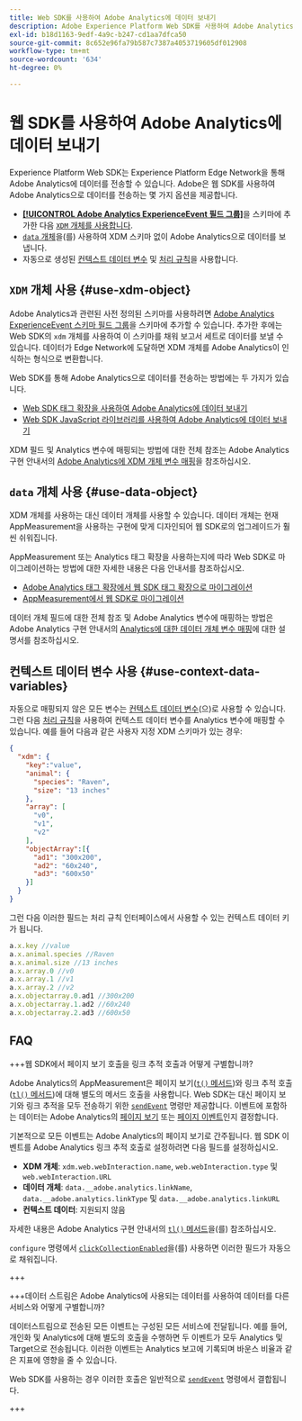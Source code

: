 ```yaml
---
title: Web SDK를 사용하여 Adobe Analytics에 데이터 보내기
description: Adobe Experience Platform Web SDK를 사용하여 Adobe Analytics에 데이터를 전송하는 방법에 대해 알아봅니다.
exl-id: b18d1163-9edf-4a9c-b247-cd1aa7dfca50
source-git-commit: 8c652e96fa79b587c7387a4053719605df012908
workflow-type: tm+mt
source-wordcount: '634'
ht-degree: 0%

---
```



# 웹 SDK를 사용하여 Adobe Analytics에 데이터 보내기

Experience Platform Web SDK는 Experience Platform Edge Network을 통해 Adobe Analytics에 데이터를 전송할 수 있습니다. Adobe은 웹 SDK를 사용하여 Adobe Analytics으로 데이터를 전송하는 몇 가지 옵션을 제공합니다.

* [**[!UICONTROL Adobe Analytics ExperienceEvent 필드 그룹]**](../../xdm/field-groups/event/analytics-full-extension.md)을 스키마에 추가한 다음 [`XDM` 개체를 사용합니다](../commands/sendevent/xdm.md).
* [`data` 개체](../commands/sendevent/data.md)을(를) 사용하여 XDM 스키마 없이 Adobe Analytics으로 데이터를 보냅니다.
* 자동으로 생성된 [컨텍스트 데이터 변수](https://experienceleague.adobe.com/ko/docs/analytics/implementation/vars/page-vars/contextdata) 및 [처리 규칙](https://experienceleague.adobe.com/ko/docs/analytics/admin/admin-tools/manage-report-suites/edit-report-suite/report-suite-general/c-processing-rules/c-processing-rules-configuration/processing-rules-about)을 사용합니다.

## `XDM` 개체 사용 {#use-xdm-object}

Adobe Analytics과 관련된 사전 정의된 스키마를 사용하려면 [Adobe Analytics ExperienceEvent 스키마 필드 그룹](../../xdm/field-groups/event/analytics-full-extension.md)을 스키마에 추가할 수 있습니다. 추가한 후에는 Web SDK의 `xdm` 개체를 사용하여 이 스키마를 채워 보고서 세트로 데이터를 보낼 수 있습니다. 데이터가 Edge Network에 도달하면 XDM 개체를 Adobe Analytics이 인식하는 형식으로 변환합니다.

Web SDK를 통해 Adobe Analytics으로 데이터를 전송하는 방법에는 두 가지가 있습니다.

* [Web SDK 태그 확장을 사용하여 Adobe Analytics에 데이터 보내기](https://experienceleague.adobe.com/ko/docs/analytics/implementation/aep-edge/web-sdk/web-sdk-tag-extension)
* [Web SDK JavaScript 라이브러리를 사용하여 Adobe Analytics에 데이터 보내기](https://experienceleague.adobe.com/ko/docs/analytics/implementation/aep-edge/web-sdk/web-sdk-javascript-library)

XDM 필드 및 Analytics 변수에 매핑되는 방법에 대한 전체 참조는 Adobe Analytics 구현 안내서의 [Adobe Analytics에 XDM 개체 변수 매핑](https://experienceleague.adobe.com/ko/docs/analytics/implementation/aep-edge/xdm-var-mapping)을 참조하십시오.

## `data` 개체 사용 {#use-data-object}

XDM 개체를 사용하는 대신 데이터 개체를 사용할 수 있습니다. 데이터 개체는 현재 AppMeasurement을 사용하는 구현에 맞게 디자인되어 웹 SDK로의 업그레이드가 훨씬 쉬워집니다.

AppMeasurement 또는 Analytics 태그 확장을 사용하는지에 따라 Web SDK로 마이그레이션하는 방법에 대한 자세한 내용은 다음 안내서를 참조하십시오.

* [Adobe Analytics 태그 확장에서 웹 SDK 태그 확장으로 마이그레이션](https://experienceleague.adobe.com/ko/docs/analytics/implementation/aep-edge/web-sdk/analytics-extension-to-web-sdk)
* [AppMeasurement에서 웹 SDK로 마이그레이션](https://experienceleague.adobe.com/ko/docs/analytics/implementation/aep-edge/web-sdk/appmeasurement-to-web-sdk)

데이터 개체 필드에 대한 전체 참조 및 Adobe Analytics 변수에 매핑하는 방법은 Adobe Analytics 구현 안내서의 [Analytics에 대한 데이터 개체 변수 매핑](https://experienceleague.adobe.com/ko/docs/analytics/implementation/aep-edge/data-var-mapping)에 대한 설명서를 참조하십시오.

## 컨텍스트 데이터 변수 사용 {#use-context-data-variables}

자동으로 매핑되지 않은 모든 변수는 [컨텍스트 데이터 변수](https://experienceleague.adobe.com/ko/docs/analytics/implementation/vars/page-vars/contextdata)(으)로 사용할 수 있습니다. 그런 다음 [처리 규칙](https://experienceleague.adobe.com/ko/docs/analytics/admin/admin-tools/manage-report-suites/edit-report-suite/report-suite-general/c-processing-rules/c-processing-rules-configuration/processing-rules-about)을 사용하여 컨텍스트 데이터 변수를 Analytics 변수에 매핑할 수 있습니다. 예를 들어 다음과 같은 사용자 지정 XDM 스키마가 있는 경우:

```json
{
  "xdm": {
    "key":"value",
    "animal": {
      "species": "Raven",
      "size": "13 inches"
    },
    "array": [
      "v0",
      "v1",
      "v2"
    ],
    "objectArray":[{
      "ad1": "300x200",
      "ad2": "60x240",
      "ad3": "600x50"
    }]
  }
}
```

그런 다음 이러한 필드는 처리 규칙 인터페이스에서 사용할 수 있는 컨텍스트 데이터 키가 됩니다.

```javascript
a.x.key //value
a.x.animal.species //Raven
a.x.animal.size //13 inches
a.x.array.0 //v0
a.x.array.1 //v1
a.x.array.2 //v2
a.x.objectarray.0.ad1 //300x200
a.x.objectarray.1.ad2 //60x240
a.x.objectarray.2.ad3 //600x50
```

## FAQ

+++웹 SDK에서 페이지 보기 호출을 링크 추적 호출과 어떻게 구별합니까?

Adobe Analytics의 AppMeasurement은 페이지 보기([`t()` 메서드](https://experienceleague.adobe.com/ko/docs/analytics/implementation/vars/functions/t-method))와 링크 추적 호출([`tl()` 메서드](https://experienceleague.adobe.com/ko/docs/analytics/implementation/vars/functions/tl-method))에 대해 별도의 메서드 호출을 사용합니다. Web SDK는 대신 페이지 보기와 링크 추적을 모두 전송하기 위한 [`sendEvent`](../commands/sendevent/overview.md) 명령만 제공합니다. 이벤트에 포함하는 데이터는 Adobe Analytics의 [페이지 보기](https://experienceleague.adobe.com/ko/docs/analytics/components/metrics/page-views) 또는 [페이지 이벤트](https://experienceleague.adobe.com/ko/docs/analytics/components/metrics/page-events)인지 결정합니다.

기본적으로 모든 이벤트는 Adobe Analytics의 페이지 보기로 간주됩니다. 웹 SDK 이벤트를 Adobe Analytics 링크 추적 호출로 설정하려면 다음 필드를 설정하십시오.

* **XDM 개체**: `xdm.web.webInteraction.name`, `web.webInteraction.type` 및 `web.webInteraction.URL`
* **데이터 개체**: `data.__adobe.analytics.linkName`, `data.__adobe.analytics.linkType` 및 `data.__adobe.analytics.linkURL`
* **컨텍스트 데이터**: 지원되지 않음

자세한 내용은 Adobe Analytics 구현 안내서의 [`tl()` 메서드](https://experienceleague.adobe.com/ko/docs/analytics/implementation/vars/functions/tl-method)을(를) 참조하십시오.

`configure` 명령에서 [`clickCollectionEnabled`](../commands/configure/clickcollectionenabled.md)을(를) 사용하면 이러한 필드가 자동으로 채워집니다.

+++

+++데이터 스트림은 Adobe Analytics에 사용되는 데이터를 사용하여 데이터를 다른 서비스와 어떻게 구별합니까?

데이터스트림으로 전송된 모든 이벤트는 구성된 모든 서비스에 전달됩니다. 예를 들어, 개인화 및 Analytics에 대해 별도의 호출을 수행하면 두 이벤트가 모두 Analytics 및 Target으로 전송됩니다. 이러한 이벤트는 Analytics 보고에 기록되며 바운스 비율과 같은 지표에 영향을 줄 수 있습니다.

Web SDK를 사용하는 경우 이러한 호출은 일반적으로 [`sendEvent`](../commands/sendevent/overview.md) 명령에서 결합됩니다.

+++

